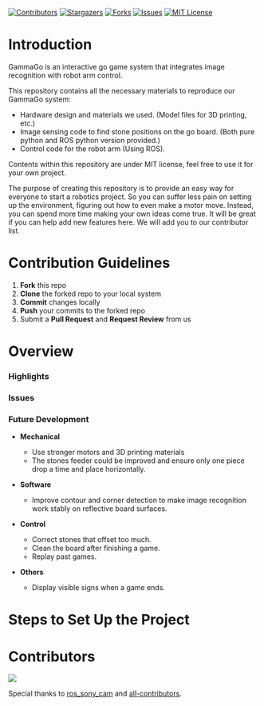 [![Contributors][contributors-shield]][contributors-url]
[![Stargazers][stars-shield]][stars-url]
[![Forks][forks-shield]][forks-url]
[![Issues][issues-shield]][issues-url]
[![MIT License][license-shield]][license-url]

# Introduction
GammaGo is an interactive go game system that integrates image recognition with robot arm control.

This repository contains all the necessary materials to reproduce our GammaGo system:
- Hardware design and materials we used. (Model files for 3D printing, etc.)
- Image sensing code to find stone positions on the go board. (Both pure python and ROS python version provided.)
- Control code for the robot arm (Using ROS).

Contents within this repository are under MIT license, feel free to use it for your own project. 

The purpose of creating this repository is to provide an easy way for everyone to start a robotics project. So you can suffer less pain on setting up the environment, figuring out how to even make a motor move. Instead, you can spend more time making your own ideas come true. It will be great if you can help add new features here. We will add you to our contributor list.

# Contribution Guidelines
1.  **Fork** this repo
2.  **Clone** the forked repo to your local system
3.  **Commit** changes locally
4.  **Push** your commits to the forked repo
5.  Submit a **Pull Request** and **Request Review** from us

# Overview

### Highlights
### Issues
### Future Development
- **Mechanical**
  - Use stronger motors and 3D printing materials
  - The stones feeder could be improved and ensure only one piece drop a time and place horizontally. 

- **Software**
  - Improve contour and corner detection to make image recognition work stably on reflective board surfaces.
- **Control**
  - Correct stones that offset too much.
  - Clean the board after finishing a game.
  - Replay past games.
- **Others**
  - Display visible signs when a game ends.

# Steps to Set Up the Project

# Contributors

<a href="https://github.com/JinZihang/GammaGo/graphs/contributors">
  <img src="https://contrib.rocks/image?repo=JinZihang/GammaGo" />
</a>

Special thanks to [ros_sony_cam](https://github.com/arcoslab/ros_sony_cam) and [all-contributors](https://github.com/all-contributors/all-contributors).

[contributors-shield]: https://img.shields.io/github/contributors/JinZihang/GammaGo?style=for-the-badge
[contributors-url]: https://github.com/JinZihang/GammaGo/graphs/contributors
[forks-shield]: https://img.shields.io/github/forks/JinZihang/GammaGo?style=for-the-badge
[forks-url]: https://github.com/JinZihang/GammaGo/network/members
[stars-shield]: https://img.shields.io/github/stars/JinZihang/GammaGo?style=for-the-badge
[stars-url]: https://github.com/JinZihang/GammaGo/stargazers
[issues-shield]: https://img.shields.io/github/issues/JinZihang/GammaGo?style=for-the-badge
[issues-url]: https://github.com/JinZihang/GammaGo/issues
[license-shield]: https://img.shields.io/github/license/JinZihang/GammaGo?style=for-the-badge
[license-url]: https://github.com/JinZihang/GammaGo/blob/main/LICENSE
